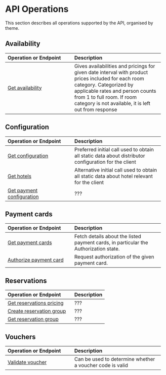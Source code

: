 # API Operations

This section describes all operations supported by the API, organised by theme.

## Availability

| <div style="width:200px">Operation or Endpoint</div> | Description |
| :-- | :-- |
| [Get availability](hotels.md#get-availability) | Gives availabilities and pricings for given date interval with product prices included for each room category. Categorized by applicable rates and person counts from 1 to full room. If room category is not available, it is left out from response |

## Configuration

| <div style="width:200px">Operation or Endpoint</div> | Description |
| :-- | :-- |
| [Get configuration](configuration.md#get-configuration) | Preferred initial call used to obtain all static data about distributor configuration for the client |
| [Get hotels](hotels.md#get-hotels) | Alternative initial call used to obtain all static data about hotel relevant for the client |
| [Get payment configuration](hotels.md#get-payment-configuration) | ??? |

## Payment cards

| <div style="width:200px">Operation or Endpoint</div> | Description |
| :-- | :-- |
| [Get payment cards](payment-cards.md#get-payment-cards) | Fetch details about the listed payment cards, in particular the Authorization state. |
| [Authorize payment card](payment-cards.md#authorize-payment-card) | Request authorization of the given payment card. |

## Reservations

| <div style="width:200px">Operation or Endpoint</div> | Description |
| :-- | :-- |
| [Get reservations pricing](reservations.md#get-reservations-pricing) | ??? |
| [Create reservation group](reservation-groups.md#create-reservation-group) | ??? |
| [Get reservation group](reservation-groups.md#get-reservation-group) | ??? |

## Vouchers

| <div style="width:200px">Operation or Endpoint</div> | Description |
| :-- | :-- |
| [Validate voucher](vouchers.md#validate-voucher) | Can be used to determine whether a voucher code is valid |
